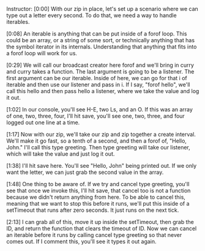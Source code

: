 Instructor: [0:00] With our zip in place, let's set up a scenario where we can type out a letter every second. To do that, we need a way to handle iterables.

[0:08] An iterable is anything that can be put inside of a forof loop. This could be an array, or a string of some sort, or technically anything that has the symbol iterator in its internals. Understanding that anything that fits into a forof loop will work for us.

[0:29] We will call our broadcast creator here forof and we'll bring in curry and curry takes a function. The last argument is going to be a listener. The first argument can be our iterable. Inside of here, we can go for that i of iterable and then use our listener and pass in i. If I say, "forof hello", we'll call this hello and then pass hello a listener, where we take the value and log it out.

[1:02] In our console, you'll see H-E, two Ls, and an O. If this was an array of one, two, three, four, I'll hit save, you'll see one, two, three, and four logged out one line at a time.

[1:17] Now with our zip, we'll take our zip and zip together a create interval. We'll make it go fast, so a tenth of a second, and then a forof of, "Hello, John." I'll call this type greeting. Then type greeting will take our listener, which will take the value and just log it out.

[1:38] I'll hit save here. You'll see "Hello, John" being printed out. If we only want the letter, we can just grab the second value in the array.

[1:48] One thing to be aware of. If we try and cancel type greeting, you'll see that once we invoke this, I'll hit save, that cancel too is not a function because we didn't return anything from here. To be able to cancel this, meaning that we want to stop this before it runs, we'll put this inside of a setTimeout that runs after zero seconds. It just runs on the next tick.

[2:13] I can grab all of this, move it up inside the setTimeout, then grab the ID, and return the function that clears the timeout of ID. Now we can cancel an iterable before it runs by calling cancel type greeting so that never comes out. If I comment this, you'll see it types it out again.
